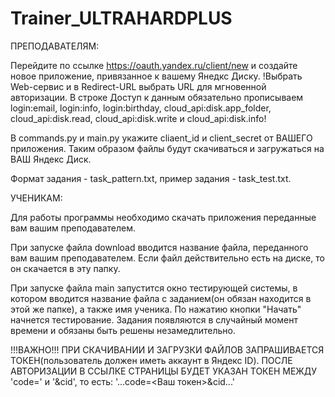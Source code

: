 # Trainer_ULTRAHARDPLUS

ПРЕПОДАВАТЕЛЯМ:

Перейдите по ссылке https://oauth.yandex.ru/client/new и создайте новое приложение, привязанное к вашему Янедкс Диску.
!Выбрать Web-сервис и в Redirect-URL выбрать URL для мгновенной авторизации. 
В строке Доступ к данным обязательно прописываем login:email, login:info, login:birthday, cloud_api:disk.app_folder, cloud_api:disk.read, cloud_api:disk.write и cloud_api:disk.info!

В commands.py и main.py укажите cliaent_id и client_secret от ВАШЕГО приложения.
Таким образом файлы будут скачиваться и загружаться на ВАШ Яндекс Диск.

Формат задания - task_pattern.txt, пример задания - task_test.txt.


УЧЕНИКАМ:

Для работы программы необходимо скачать приложения переданные вам вашим преподавателем.

При запуске файла download вводится название файла, переданного вам вашим преподавателем. Если файл действительно есть на диске, то он скачается в эту папку.

При запуске файла main запустится окно тестирующей системы, в котором вводится название файла с заданием(он обязан находится в этой же папке), 
а также имя ученика. По нажатию кнопки "Начать" начнется тестирование. Задания появляются в случайный момент времени и обязаны быть решены незамедлительно.


!!!ВАЖНО!!!
ПРИ СКАЧИВАНИИ И ЗАГРУЗКИ ФАЙЛОВ ЗАПРАШИВАЕТСЯ ТОКЕН(пользователь должен иметь аккаунт в Яндекс ID).
ПОСЛЕ АВТОРИЗАЦИИ В ССЫЛКЕ СТРАНИЦЫ БУДЕТ УКАЗАН ТОКЕН МЕЖДУ 'code=' и '&cid', то есть:
'...code=<Ваш токен>&cid...'
